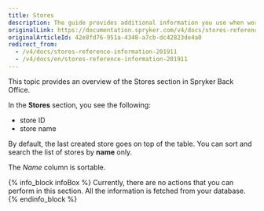 ```yaml
---
title: Stores
description: The guide provides additional information you use when working with stores in the Back Office.
originalLink: https://documentation.spryker.com/v4/docs/stores-reference-information-201911
originalArticleId: 42e8fd76-951a-4348-a7cb-dc42823de4a0
redirect_from:
  - /v4/docs/stores-reference-information-201911
  - /v4/docs/en/stores-reference-information-201911
---
```


This topic provides an overview of the Stores section in Spryker Back Office.

In the **Stores** section, you see the following:
* store ID
* store name

By default, the last created store goes on top of the table. You can sort and search the list of stores by **name** only.

The *Name* column is sortable.

{% info_block infoBox %}
Currently, there are no actions that you can perform in this section. All the information is fetched from your database.
{% endinfo_block %}

<!-- Last review date: Sep 04, 2019by Jeremy Foruna, Andrii Tserkovnyi -->
